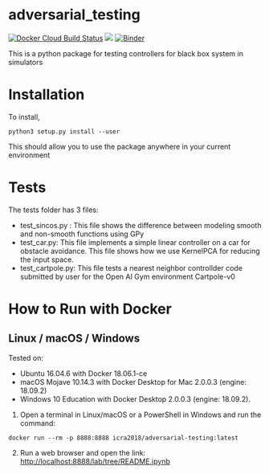 # adversarial_testing
[![Docker Cloud Build Status](https://img.shields.io/docker/cloud/build/icra2018/adversarial-testing.svg)](https://hub.docker.com/r/icra2018/adversarial-testing)
<a href="#how-to-run-with-docker"><img src="https://img.shields.io/badge/Docker-instructions-brightgreen.svg"></a>
[![Binder](https://mybinder.org/badge_logo.svg)](https://mybinder.org/v2/gh/ICRA-2018/adversarial_testing/master?urlpath=lab%2Ftree%2FREADME.ipynb)

This is a python package for testing controllers for black box system in simulators

# Installation
To install, 
```
python3 setup.py install --user
```
This should allow you to use the package anywhere in your current environment

# Tests
The tests folder has 3 files:
- test_sincos.py : This file shows the difference between modeling smooth and non-smooth functions using GPy
- test_car.py: This file implements a simple linear controller on a car for obstacle avoidance. This file shows how we use KernelPCA for reducing the input space.
- test_cartpole.py: This file tests a nearest neighbor controllder code submitted by user for the Open AI Gym environment Cartpole-v0

# How to Run with Docker
## Linux / macOS / Windows
Tested on:
* Ubuntu 16.04.6 with Docker 18.06.1-ce
* macOS Mojave 10.14.3 with Docker Desktop for Mac 2.0.0.3 (engine: 18.09.2)
* Windows 10 Education with Docker Desktop 2.0.0.3 (engine: 18.09.2).

1. Open a terminal in Linux/macOS or a PowerShell in Windows and run the command:
```
docker run --rm -p 8888:8888 icra2018/adversarial-testing:latest
```
2. Run a web browser and open the link: [http://localhost:8888/lab/tree/README.ipynb](http://localhost:8888/lab/tree/README.ipynb)
